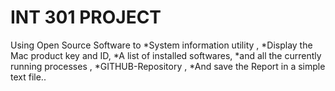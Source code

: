# INT 301 PROJECT
Using Open Source Software to *System information utility , *Display the Mac product key and ID, *A list of installed softwares, *and all the currently running processes , *GITHUB-Repository , *And save the Report in a simple text file..
